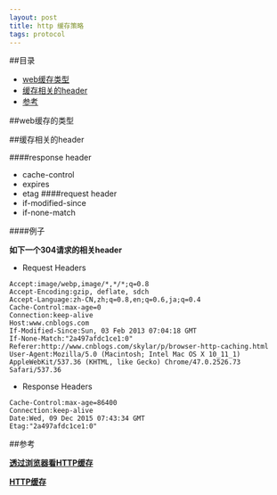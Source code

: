 ```yaml
---
layout: post
title: http 缓存策略
tags: protocol
---
```


##目录
* [web缓存类型](#type)
* [缓存相关的header](#header)
* [参考](#参考)

<a id="type"></a>
##web缓存的类型

<a id="header"></a>
##缓存相关的header

####response header
* cache-control
* expires
* etag
####request header
* if-modified-since
* if-none-match

####例子

**如下一个304请求的相关header**

* Request Headers

```
Accept:image/webp,image/*,*/*;q=0.8
Accept-Encoding:gzip, deflate, sdch
Accept-Language:zh-CN,zh;q=0.8,en;q=0.6,ja;q=0.4
Cache-Control:max-age=0
Connection:keep-alive
Host:www.cnblogs.com
If-Modified-Since:Sun, 03 Feb 2013 07:04:18 GMT
If-None-Match:"2a497afdc1ce1:0"
Referer:http://www.cnblogs.com/skylar/p/browser-http-caching.html
User-Agent:Mozilla/5.0 (Macintosh; Intel Mac OS X 10_11_1) AppleWebKit/537.36 (KHTML, like Gecko) Chrome/47.0.2526.73 Safari/537.36
```

* Response Headers

```
Cache-Control:max-age=86400
Connection:keep-alive
Date:Wed, 09 Dec 2015 07:43:34 GMT
Etag:"2a497afdc1ce1:0"
```

<a id="参考"></a>
##参考

[**透过浏览器看HTTP缓存**](http://www.cnblogs.com/skylar/p/browser-http-caching.html)

[**HTTP缓存**](http://www.cnblogs.com/skylar/p/browser-http-caching.html)
